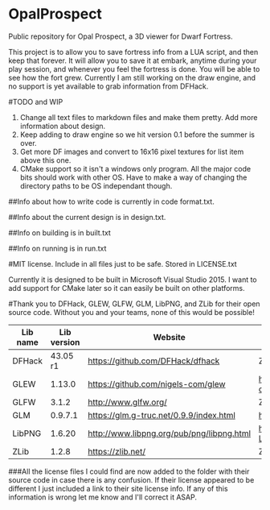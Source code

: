 # OpalProspect
Public repository for Opal Prospect, a 3D viewer for Dwarf Fortress.

This project is to allow you to save fortress info from a LUA script, and then keep that forever. It will allow you to save it at 
embark, anytime during your play session, and whenever you feel the fortress is done. You will be able to see how the fort grew.
Currently I am still working on the draw engine, and no support is yet available to grab information from DFHack.

#TODO and WIP
1. Change all text files to markdown files and make them pretty. Add more information about design.
2. Keep adding to draw engine so we hit version 0.1 before the summer is over.
3. Get more DF images and convert to 16x16 pixel textures for list item above this one.
4. CMake support so it isn't a windows only program. All the major code bits should work with other OS. Have to make a way of changing the directory paths to be OS independant though.

##Info about how to write code is currently in code format.txt.

##Info about the current design is in design.txt.

##Info on building is in built.txt

##Info on running is in run.txt

#MIT license. Include in all files just to be safe. Stored in LICENSE.txt

Currently it is designed to be built in Microsoft Visual Studio 2015. I want to add support for CMake later so it can easily be built on other platforms.

#Thank you to DFHack, GLEW, GLFW, GLM, LibPNG, and ZLib for their open source code. Without you and your teams, none of this would be possible!

Lib name | Lib version | Website | License
-------- | ----------- | ------- | -------
DFHack | 43.05 r1 | https://github.com/DFHack/dfhack | Zlib
GLEW | 1.13.0 | https://github.com/nigels-com/glew | https://github.com/nigels-com/glew#copyright-and-licensing
GLFW | 3.1.2 | http://www.glfw.org/ | Zlib/libpng
GLM | 0.9.7.1 | https://glm.g-truc.net/0.9.9/index.html | http://glm.g-truc.net/copying.txt
LibPNG | 1.6.20 | http://www.libpng.org/pub/png/libpng.html | http://www.libpng.org/pub/png/src/libpng-LICENSE.txt
ZLib | 1.2.8 | https://zlib.net/ | Zlib

###All the license files I could find are now added to the folder with their source code in case there is any confusion. If their license appeared to be different I just included a link to their site license info. If any of this information is wrong let me know and I'll correct it ASAP.

